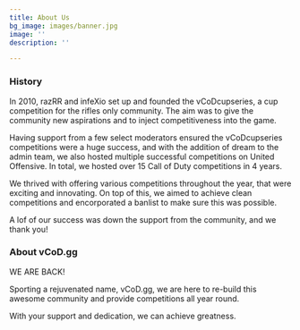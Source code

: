 ```yaml
---
title: About Us
bg_image: images/banner.jpg
image: ''
description: ''

---
```

### **History**

In 2010, razRR and infeXio set up and founded the vCoDcupseries, a cup competition for the rifles only community. The aim was to give the community new aspirations and to inject competitiveness into the game.

Having support from a few select moderators ensured the vCoDcupseries competitions were a huge success, and with the addition of dream to the admin team, we also hosted multiple successful competitions on United Offensive. In total, we hosted over 15 Call of Duty competitions in 4 years.

We thrived with offering various competitions throughout the year, that were exciting and innovating. On top of this, we aimed to achieve clean competitions and encorporated a banlist to make sure this was possible.

A lof of our success was down the support from the community, and we thank you!

### **About vCoD.gg**

WE ARE BACK!

Sporting a rejuvenated name, vCoD.gg, we are here to re-build this awesome community and provide competitions all year round.

With your support and dedication, we can achieve greatness.